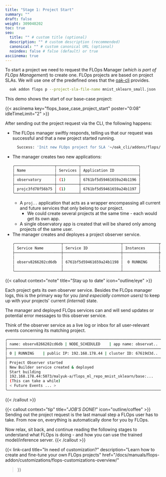 ```yaml
---
title: "Stage 1: Project Start"
summary: ""
draft: false
weight: 309040202
toc: true
seo:
  title: "" # custom title (optional)
  description: "" # custom description (recommended)
  canonical: "" # custom canonical URL (optional)
  noindex: false # false (default) or true
asciinema: true
---
```


To start a project we need to request the FLOps Manager (*which is part of FLOps Management*) to create one.
FLOps projects are based on project SLAs.
We will use one of the predefined ones that the [oak-cli](/docs/getting-started/deploy-app/with-the-cli/) provides.

```bash
  oak addon flops p --project-sla-file-name mnist_sklearn_small.json
```

This demo shows the start of our base-case project:

{{< asciinema key="flops_base_case_project_start" poster="0:08" idleTimeLimit="2" >}}

After sending out the project request via the CLI, the following happens:
- The FLOps manager swiftly responds, telling us that our request was successful and that a new project started running.
  ```bash
    Success: 'Init new FLOps project for SLA '~/oak_cli/addons/flops/projects/mnist_sklearn_small.json'
  ```
- The manager creates two new applications:
  ```bash
  ╭──────────────────┬──────────┬──────────────────────────╮ 
  │ Name             │ Services │ Application ID           │ 
  ├──────────────────┼──────────┼──────────────────────────┤ 
  │ observatory      │ (1)      │ 6761bf5d59461659a24b1196 │ 
  ├──────────────────┼──────────┼──────────────────────────┤ 
  │ projc3fd78f56b75 │ (1)      │ 6761bf5d59461659a24b1197 │ 
  ╰──────────────────┴──────────┴──────────────────────────╯ 
  ```
  - A `proj..` application that acts as a wrapper encompassing all current and future services that only belong to our project.
    - We could create several projects at the same time - each would get its own app.
  - A single observatory app is created that will be shared only among projects of the same user. 
- The manager creates and deployes a project observer service.
  ```bash
  ╭─────────────────────┬──────────────────────────┬────────────────┬──────────────────┬──────────────────────────╮     
  │ Service Name        │ Service ID               │ Instances      │ App Name         │ App ID                   │     
  ├─────────────────────┼──────────────────────────┼────────────────┼──────────────────┼──────────────────────────┤     
  │                     │                          │                │                  │                          │     
  │ observ8266202cd6db  │ 6761bf5d59461659a24b1198 │  0 RUNNING     │ observatory      │ 6761bf5d59461659a24b1196 │      
  │                     │                          │                │                  │                          │     
  ╰─────────────────────┴──────────────────────────┴────────────────┴──────────────────┴──────────────────────────╯     
  ```

{{< callout context="note" title="Stay up to date" icon="outline/eye" >}}

  Each project gets its own observer service.
  Besides the FLOps manager logs, this is the primary way for you *(and especially common users)* to keep up with your projects' current *(internal)* state.

  The manager and deployed FLOps services can and will send updates or potential error messages to this observer service.

  Think of the observer service as a live log or inbox for all user-relevant events concerning its matching project.

  ```bash
╭───────────────────────────────────────────────────────────────────────╮
│ name: observ8266202cd6db | NODE_SCHEDULED    | app name: observat..   │ 
├───────────────────────────────────────────────────────────────────────┤
│ 0 | RUNNING    | public IP: 192.168.178.44 | cluster ID: 67619d3d..   │ 
├───────────────────────────────────────────────────────────────────────┤
│ Project Observer started                                              │
│ New Builder service created & deployed                                │
│ Start building                                                        │
│ 192.168.178.44:5073/malyuk-a/flops_ml_repo_mnist_sklearn/base:...     │ 
│ (This can take a while)                                               │
│ < Future Events ... >                                                 │
╰───────────────────────────────────────────────────────────────────────╯
  ```
{{< /callout >}}

{{< callout context="tip" title="*JOB'S DONE!*" icon="outline/coffee" >}}
  Sending out the project request is the last manual step a FLOps user has to take.
  From now on, everything is automatically done for you by FLOps.

  Now relax, sit back, and continue reading the following stages to understand what FLOps is doing - and how you can use the trained model/inference server.
{{< /callout >}}

{{< link-card
  title="In need of customization?"
  description="Learn how to create and fine-tune your own FLOps projects"
  href="/docs/manuals/flops-addon/customizations/flops-customizations-overview/"
>}}
